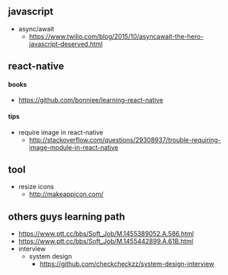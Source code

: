 ## javascript
- async/await
  - https://www.twilio.com/blog/2015/10/asyncawait-the-hero-javascript-deserved.html

## react-native

#### books
 - https://github.com/bonniee/learning-react-native

#### tips
- require image in react-native
  - http://stackoverflow.com/questions/29308937/trouble-requiring-image-module-in-react-native

## tool
- resize icons
  - http://makeappicon.com/

## others guys learning path
- https://www.ptt.cc/bbs/Soft_Job/M.1455389052.A.586.html
- https://www.ptt.cc/bbs/Soft_Job/M.1455442899.A.61B.html
- interview
  - system design
    - https://github.com/checkcheckzz/system-design-interview
